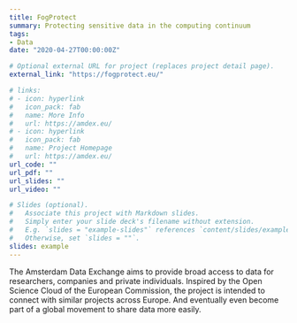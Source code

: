 ```yaml
---
title: FogProtect
summary: Protecting sensitive data in the computing continuum
tags:
- Data
date: "2020-04-27T00:00:00Z"

# Optional external URL for project (replaces project detail page).
external_link: "https://fogprotect.eu/"

# links:
# - icon: hyperlink
#   icon_pack: fab
#   name: More Info
#   url: https://amdex.eu/
# - icon: hyperlink
#   icon_pack: fab
#   name: Project Homepage
#   url: https://amdex.eu/
url_code: ""
url_pdf: ""
url_slides: ""
url_video: ""

# Slides (optional).
#   Associate this project with Markdown slides.
#   Simply enter your slide deck's filename without extension.
#   E.g. `slides = "example-slides"` references `content/slides/example-slides.md`.
#   Otherwise, set `slides = ""`.
slides: example
---
```



The Amsterdam Data Exchange aims to provide broad access to data for researchers, companies and private individuals. Inspired by the Open Science Cloud of the European Commission, the project is intended to connect with similar projects across Europe. And eventually even become part of a global movement to share data more easily.